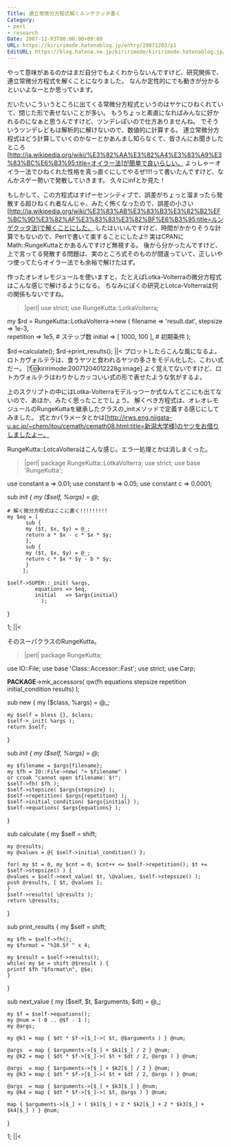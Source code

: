 ```yaml
---
Title: 連立常微分方程式解くルンゲクッタ書く
Category:
- perl
- research
Date: 2007-12-03T00:00:00+09:00
URL: https://kiririmode.hatenablog.jp/entry/20071203/p1
EditURL: https://blog.hatena.ne.jp/kiririmode/kiririmode.hatenablog.jp/atom/entry/8454420450078216026
---
```



やって意味があるのかはまだ自分でもよくわからないんですけど、研究関係で、連立常微分方程式を解くことになりました。
なんか定性的にでも動きが分かるといいよなーとか思っています。


だいたいこういうところに出てくる常微分方程式というのはヤケにひねくれていて、閉じた形で表せないことが多い。
もうちょっと素直になればみんなに好かれるのになぁと思うんですけど、ツンデレぽいので仕方ありませんね。
でそういうツンデレどもは解析的に解けないので、数値的に計算する。
連立常微分方程式はどう計算していくのかなーとかあんまし知らなくて、皆さんにお聞きしたところ[http://ja.wikipedia.org/wiki/%E3%82%AA%E3%82%A4%E3%83%A9%E3%83%BC%E6%B3%95:title=オイラー法]が簡単で良いらしい。
よっしゃーオイラー法でひねくれた性格を真っ直ぐにしてやるぜ!!!!って書いたんですけど、なんかスゲー勢いで発散していきます。
久々にinfとか見た！


もしかして、この方程式はすげーセンシティブで、誤差がちょっと溜まったら発散する超ひねくれ者なんじゃ、みたく怖くなったので、誤差の小さい[http://ja.wikipedia.org/wiki/%E3%83%AB%E3%83%B3%E3%82%B2%EF%BC%9D%E3%82%AF%E3%83%83%E3%82%BF%E6%B3%95:title=ルンゲクッタ法]で解くことにした。
したはいいんですけど、時間がかかりそうな計算でもないので、Perlで書いて楽することにしたよ!!
実はCPANにMath::RungeKuttaとかあるんですけど無視する。
後から分かったんですけど、上で言ってる発散する問題は、実のところ式そのものが間違っていて、正しいやつ使ってたらオイラー法でも余裕で解けたはず。


作ったオレオレモジュールを使いますと、たとえばLotka-Volterraの微分方程式はこんな感じで解けるようになる。
ちなみにぼくの研究とLotca-Volterraは何の関係もないですね。
>|perl|
use strict;
use RungeKutta::LotkaVolterra;

my $rd = RungeKutta::LotkaVolterra->new
    ( filename => 'result.dat',
      stepsize => 1e-3,              
      repetition => 1e5,            # ステップ数
      initial  => [ 1000, 100 ],    # 初期条件
    );

$rd->calculate();
$rd->print_results();
||<
プロットしたらこんな風になるよ。ロトカヴォルテラは、食うヤツと食われるヤツの多さをモデル化した、こわい式だー。
[f:id:kiririmode:20071204012228g:image]
よく覚えてないですけど、ロトカヴォルテラはわりかしカッコいい式の形で表せたような気がするよ。


上のスクリプトの中にはLotka-Volterraモデルっつーか式なんてどこにも出てないので、あほか、みたく思ったことでしょう。
解くべき方程式は、オレオレモジュールのRungeKuttaを継承したクラスの_initメソッドで定義する感じにしてみました。
式とかパラメータとかは[http://irws.eng.niigata-u.ac.jp/~chem/itou/cemath/cemath08.html:title=新潟大学様]のヤツをお借りしましたよー。


RungeKutta::LotcaVolteraはこんな感じ。エラー処理とかは消しまくった。
>|perl|
package RungeKutta::LotkaVolterra;
use strict;
use base 'RungeKutta';

use constant a => 0.01;
use constant b => 0.05;
use constant c => 0.0001;

sub _init {
    my ($self, %args) = @_;

    # 解く微分方程式はここに書く!!!!!!!!!
    my $eq = [
	      sub {
		  my ($t, $x, $y) = @_;
		  return a * $x - c * $x * $y;
	      },
	      sub {
		  my ($t, $x, $y) = @_;
		  return c * $x * $y - b * $y;
	      }
	     ];

    $self->SUPER::_init( %args,
			 equations => $eq,
			 initial   => $args{initial}
		       );
}

1;
||<

そのスーパクラスのRungeKutta。
>|perl|
package RungeKutta;

use IO::File;
use base 'Class::Accessor::Fast';
use strict;
use Carp;

__PACKAGE__->mk_accessors( qw(fh equations stepsize repetition initial_condition results) );

sub new {
    my ($class, %args) = @_;

    my $self = bless {}, $class;
    $self->_init( %args );
    return $self;
}

sub _init {
    my ($self, %args) = @_;
    
    my $filename = $args{filename};
    my $fh = IO::File->new( "> $filename" )
	or croak "cannot open $filename: $!";
    $self->fh( $fh );
    $self->stepsize( $args{stepsize} );
    $self->repetition( $args{repetition} );
    $self->initial_condition( $args{initial} );
    $self->equations( $args{equations} );
}

sub calculate {
    my $self = shift;

    my @results;
    my @values = @{ $self->initial_condition() };

    for( my $t = 0, my $cnt = 0; $cnt++ <= $self->repetition(); $t += $self->stepsize() ) {
	@values = $self->next_value( $t, \@values, $self->stepsize() );
	push @results, [ $t, @values ];
    }
    $self->results( \@results );
    return \@results;
}

sub print_results {
    my $self = shift;

    my $fh = $self->fh();
    my $format = "%10.5f " x 4;

    my $result = $self->results();
    while( my $e = shift @$result ) {
	printf $fh "$format\n", @$e;
    }
}

sub next_value {
    my ($self, $t, $arguments, $dt) = @_;

    my $f = $self->equations();
    my @num = ( 0 .. @$f - 1 );
    my @args;

    my @k1 = map { $dt * $f->[$_]->( $t, @$arguments ) } @num;

    @args  = map { $arguments->[$_] + $k1[$_] / 2 } @num;
    my @k2 = map { $dt * $f->[$_]->( $t + $dt / 2, @args ) } @num;

    @args  = map { $arguments->[$_] + $k2[$_] / 2 } @num;
    my @k3 = map { $dt * $f->[$_]->( $t + $dt / 2, @args ) } @num;
    
    @args  = map { $arguments->[$_] + $k3[$_] } @num;
    my @k4 = map { $dt * $f->[$_]->( $t, @args ) } @num;

    map { $arguments->[$_] + ( $k1[$_] + 2 * $k2[$_] + 2 * $k3[$_] + $k4[$_] ) } @num;
}

1;
||<
